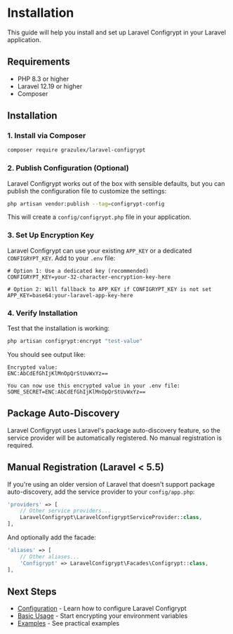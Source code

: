 # Installation

This guide will help you install and set up Laravel Configrypt in your Laravel application.

## Requirements

- PHP 8.3 or higher
- Laravel 12.19 or higher
- Composer

## Installation

### 1. Install via Composer

```bash
composer require grazulex/laravel-configrypt
```

### 2. Publish Configuration (Optional)

Laravel Configrypt works out of the box with sensible defaults, but you can publish the configuration file to customize the settings:

```bash
php artisan vendor:publish --tag=configrypt-config
```

This will create a `config/configrypt.php` file in your application.

### 3. Set Up Encryption Key

Laravel Configrypt can use your existing `APP_KEY` or a dedicated `CONFIGRYPT_KEY`. Add to your `.env` file:

```env
# Option 1: Use a dedicated key (recommended)
CONFIGRYPT_KEY=your-32-character-encryption-key-here

# Option 2: Will fallback to APP_KEY if CONFIGRYPT_KEY is not set
APP_KEY=base64:your-laravel-app-key-here
```

### 4. Verify Installation

Test that the installation is working:

```bash
php artisan configrypt:encrypt "test-value"
```

You should see output like:
```
Encrypted value:
ENC:AbCdEfGhIjKlMnOpQrStUvWxYz==

You can now use this encrypted value in your .env file:
SOME_SECRET=ENC:AbCdEfGhIjKlMnOpQrStUvWxYz==
```

## Package Auto-Discovery

Laravel Configrypt uses Laravel's package auto-discovery feature, so the service provider will be automatically registered. No manual registration is required.

## Manual Registration (Laravel < 5.5)

If you're using an older version of Laravel that doesn't support package auto-discovery, add the service provider to your `config/app.php`:

```php
'providers' => [
    // Other service providers...
    LaravelConfigrypt\LaravelConfigryptServiceProvider::class,
],
```

And optionally add the facade:

```php
'aliases' => [
    // Other aliases...
    'Configrypt' => LaravelConfigrypt\Facades\Configrypt::class,
],
```

## Next Steps

- [Configuration](configuration.md) - Learn how to configure Laravel Configrypt
- [Basic Usage](basic-usage.md) - Start encrypting your environment variables
- [Examples](../examples/README.md) - See practical examples